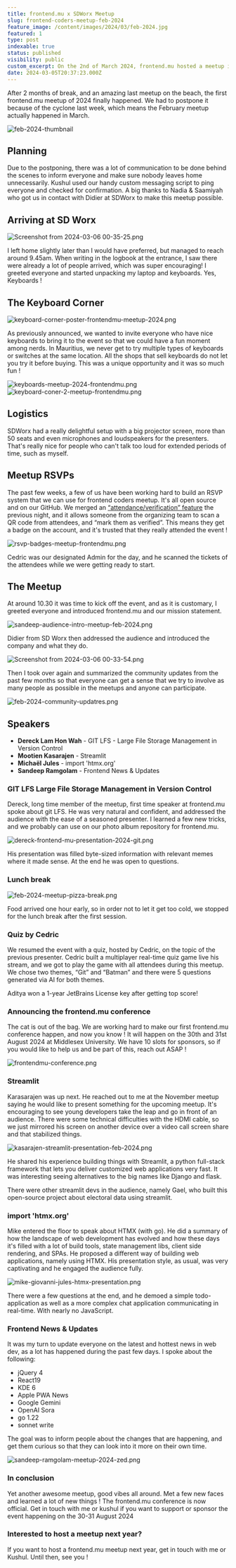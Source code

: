 ```yaml
---
title: frontend.mu x SDWorx Meetup
slug: frontend-coders-meetup-feb-2024
feature_image: /content/images/2024/03/feb-2024.jpg
featured: 1
type: post
indexable: true
status: published
visibility: public
custom_excerpt: On the 2nd of March 2024, frontend.mu hosted a meetup in the offices of SDWorx Mauritius where we spoke about Streamlit, HTMX, git Large File Systems and frontend & Open Source News.
date: 2024-03-05T20:37:23.000Z
---
```


After 2 months of break, and an amazing last meetup on the beach, the first frontend.mu meetup of 2024 finally happened. We had to postpone it because of the cyclone last week, which means the February meetup actually happened in March.

![feb-2024-thumbnail](/content/images/2024/03/feb-2024.jpg)

## Planning

Due to the postponing, there was a lot of communication to be done behind the scenes to inform everyone and make sure nobody leaves home unnecessarily. Kushul used our handy custom messaging script to ping everyone and checked for confirmation. A big thanks to Nadia & Saamiyah who got us in contact with Didier at SDWorx to make this meetup possible. 

## Arriving at SD Worx

![Screenshot from 2024-03-06 00-35-25.png](/content/images/2024/03/Screenshot%20from%202024-03-06%2000-35-25.png)

I left home slightly later than I would have preferred, but managed to reach around 9.45am. When writing in the logbook at the entrance, I saw there were already a lot of people arrived, which was super encouraging! I greeted everyone and started unpacking my laptop and keyboards. Yes, Keyboards !

## The Keyboard Corner

![keyboard-corner-poster-frontendmu-meetup-2024.png](/content/images/2024/03/keyboard-corner-poster-frontendmu-meetup-2024.png)

As previously announced, we wanted to invite everyone who have nice keyboards to bring it to the event so that we could have a fun moment among nerds. In Mauritius, we never get to try multiple types of keyboards or switches at the same location. All the shops that sell keyboards do not let you try it before buying. This was a unique opportunity and it was so much fun !

![keyboards-meetup-2024-frontendmu.png](/content/images/2024/03/keyboards-meetup-2024-frontendmu.png)![keyboard-coner-2-meetup-frontendmu.png](/content/images/2024/03/keyboard-coner-2-meetup-frontendmu.png)

## Logistics

SDWorx had a really delightful setup with a big projector screen, more than 50 seats and even microphones and loudspeakers for the presenters. That's really nice for people who can't talk too loud for extended periods of time, such as myself.

## Meetup RSVPs

The past few weeks, a few of us have been working hard to build an RSVP system that we can use for frontend  coders meetup. It's all open source and on our GitHub. We merged an [“attendance/verification” feature](https://github.com/Front-End-Coders-Mauritius/frontendmu-astro/pull/129) the previous night, and it allows someone from the organizing team to scan a QR code from attendees, and “mark them as verified”. This means they get a badge on the account, and it's trusted that they really attended the event !

![rsvp-badges-meetup-frontendmu.png](/content/images/2024/03/rsvp-badges-meetup-frontendmu.png)

Cedric was our designated Admin for the day, and he scanned the tickets of the attendees while we were getting ready to start.

## The Meetup

At around 10.30 it was time to kick off the event, and as it is customary, I greeted everyone and introduced frontend.mu and our mission statement.

![sandeep-audience-intro-meetup-feb-2024.png](/content/images/2024/03/sandeep-audience-intro-meetup-feb-2024.png)

Didier from SD Worx then addressed the audience and introduced the company and what they do.

![Screenshot from 2024-03-06 00-33-54.png](/content/images/2024/03/Screenshot%20from%202024-03-06%2000-33-54.png)

Then I took over again and summarized the community updates from the past few months so that everyone can get a sense that we try to involve as many people as possible in the meetups and anyone can participate.

![feb-2024-community-updatres.png](/content/images/2024/03/feb-2024-community-updatres.png)

## Speakers

- **Dereck Lam Hon Wah** - GIT LFS - Large File Storage Management in Version Control
- **Mootien Kasarajen** - Streamlit
- **Michaël Jules** - import 'htmx.org'
- **Sandeep Ramgolam** - Frontend News & Updates

### GIT LFS Large File Storage Management in Version Control

Dereck, long time member of the meetup, first time speaker at frontend.mu spoke about git LFS. He was very natural and confident, and addressed the audience with the ease of a seasoned presenter. I learned a few new tricks, and we probably can use on our photo album repository for frontend.mu.

![dereck-frontend-mu-presentation-2024-git.png](/content/images/2024/03/dereck-frontend-mu-presentation-2024-git.png)

His presentation was filled byte-sized information with relevant memes where it made sense. At the end he was open to questions.

### Lunch break

![feb-2024-meetup-pizza-break.png](/content/images/2024/03/feb-2024-meetup-pizza-break.png)

Food arrived one hour early, so in order not to let it get too cold, we stopped for the lunch break after the first session.

### Quiz by Cedric

We resumed the event with a quiz, hosted by Cedric, on the topic of the previous presenter. Cedric built a multiplayer real-time quiz game live his stream, and we got to play the game with all attendees during this meetup. We chose two themes, “Git” and “Batman” and there were 5 questions generated via AI for both themes.

Aditya won a 1-year JetBrains License key after getting top score!

### Announcing the frontend.mu conference

The cat is out of the bag. We are working hard to make our first frontend.mu conference happen, and now you know ! It will happen on the 30th and 31st August 2024 at Middlesex University. We have 10 slots for sponsors, so if you would like to help us and be part of this, reach out ASAP !

![frontendmu-conference.png](/content/images/2024/03/frontendmu-conference.png)

### Streamlit

Karasarajen was up next. He reached out to me at the November meetup saying he would like to present something for the upcoming meetup. It's encouraging to see young developers take the leap and go in front of an audience. There were some technical difficulties with the HDMI cable, so we just mirrored his screen on another device over a video call screen share and that stabilized things.

![kasarajen-streamlit-presentation-feb-2024.png](/content/images/2024/03/kasarajen-streamlit-presentation-feb-2024.png)

He shared his experience building things with Streamlit, a python full-stack framework that lets you deliver customized web applications very fast. It was interesting seeing alternatives to the big names like Django and flask.

There were other streamlit devs in the audience, namely Gael, who built this open-source project about electoral data using streamlit.

### import 'htmx.org'

Mike entered the floor to speak about HTMX (with go). He did a summary of how the landscape of web development has evolved and how these days it's filled with a lot of build tools, state management libs, client side rendering, and SPAs. He proposed a different way of building web applications, namely using HTMX. His presentation style, as usual, was very captivating and he engaged the audience fully.

![mike-giovanni-jules-htmx-presentation.png](/content/images/2024/03/mike-giovanni-jules-htmx-presentation.png)

There were a few questions at the end, and he demoed a simple todo-application as well as a more complex chat application communicating in real-time. With nearly no JavaScript.

### Frontend News & Updates

It was my turn to update everyone on the latest and hottest news in web dev, as a lot has happened during the past few days. I spoke about the following:

- jQuery 4
- React19
- KDE 6
- Apple PWA News
- Google Gemini
- OpenAI Sora
- go 1.22
- sonnet write

The goal was to inform people about the changes that are happening, and get them curious so that they can look into it more on their own time.

![sandeep-ramgolam-meetup-2024-zed.png](/content/images/2024/03/sandeep-ramgolam-meetup-2024-zed.png)

### In conclusion

Yet another awesome meetup, good vibes all around. Met a few new faces and learned a lot of new things ! 
The frontend.mu conference is now official. 
Get in touch with me or kushul if you want to support or sponsor the event happening on the 30-31 August 2024

### Interested to host a meetup next year?

If you want to host a frontend.mu meetup next year, get in touch with me or Kushul. Until then, see you !
